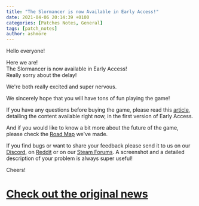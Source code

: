 ```yaml
---
title: "The Slormancer is now Available in Early Access!"
date: 2021-04-06 20:14:39 +0100
categories: [Patches Notes, General]
tags: [patch_notes]
author: ashmore
---
```

Hello everyone!  
  
Here we are!  
The Slormancer is now available in Early Access!  
Really sorry about the delay!  
  
We're both really excited and super nervous.  
  
We sincerely hope that you will have tons of fun playing the game!  
  
If you have any questions before buying the game, please read this [article](https://store.steampowered.com/news/app/1104280/view/3024704628927537637), detailing the content available right now, in the first version of Early Access.  
  
And if you would like to know a bit more about the future of the game, please check the [Road Map](https://store.steampowered.com/news/app/1104280/view/3028081693984863647) we've made.  
  
If you find bugs or want to share your feedback please send it to us on our [Discord](https://discord.com/invite/tkYxSuB), on [Reddit](https://www.reddit.com/r/Slormancer/) or on our [Steam Forums](https://steamcommunity.com/app/1104280/discussions/). A screenshot and a detailed description of your problem is always super useful!  
  
Cheers!  


# <a href="https://steamstore-a.akamaihd.net/news/externalpost/steam_community_announcements/4023377846294075854" target="_blank">Check out the original news</a>